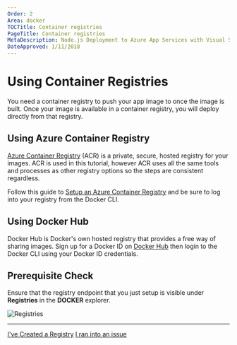 ```yaml
---
Order: 2
Area: docker
TOCTitle: Container registries
PageTitle: Container registries
MetaDescription: Node.js Deployment to Azure App Services with Visual Studio Code
DateApproved: 1/11/2018
---
```

# Using Container Registries

You need a container registry to push your app image to once the image is built. Once your image is available in a container registry, you will deploy directly from that registry.

## Using Azure Container Registry

[Azure Container Registry](https://azure.microsoft.com/en-us/services/container-registry/) (ACR) is a private, secure, hosted registry for your images. ACR is used in this tutorial, however ACR uses all the same tools and processes as other registry options so the steps are consistent regardless.

Follow this guide to [Setup an Azure Container Registry](https://docs.microsoft.com/en-us/azure/container-registry/container-registry-get-started-portal) and be sure to log into your registry from the Docker CLI.

## Using Docker Hub

Docker Hub is Docker's own hosted registry that provides a free way of sharing images. Sign up for a Docker ID on [Docker Hub](https://hub.docker.com/) then login to the Docker CLI using your Docker ID credentials.

## Prerequisite Check

Ensure that the registry endpoint that you just setup is visible under **Registries** in the **DOCKER** explorer.

![Registries](images/docker-extension/registries.png)

----

<a class="tutorial-next-btn" href="/tutorials/docker-extension/containerize-app">I've Created a Registry</a>
<a class="tutorial-feedback-btn" onclick="reportIssue('docker-extension', 'getting-started')" href="javascript:void(0)">I ran into an issue</a>
